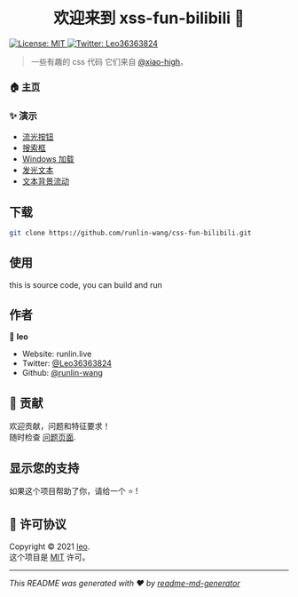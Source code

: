 <h1 align="center">欢迎来到 xss-fun-bilibili 👋</h1>
<p>
  <a href="LICENSE" target="_blank">
    <img alt="License: MIT" src="https://img.shields.io/badge/License-MIT-yellow.svg" />
  </a>
  <a href="https://twitter.com/Leo36363824" target="_blank">
    <img alt="Twitter: Leo36363824" src="https://img.shields.io/twitter/follow/Leo36363824.svg?style=social" />
  </a>
</p>

> 一些有趣的 css 代码
> 它们来自 [@xiao-high](https://space.bilibili.com/410197001)。

### 🏠 [主页](https://runlin-wang.github.io/css-fun-bilibili)

### ✨ 演示

- [流光按钮](button)
- [搜索框](search)
- [Windows 加载](windows)
- [发光文本](glowing_text)
- [文本背景流动](text_background_flow)

## 下载

```sh
git clone https://github.com/runlin-wang/css-fun-bilibili.git
```

## 使用

this is source code, you can build and run

## 作者

👤 **leo**

* Website: runlin.live
* Twitter: [@Leo36363824](https://twitter.com/Leo36363824)
* Github: [@runlin-wang](https://github.com/runlin-wang)

## 🤝 贡献

欢迎贡献，问题和特征要求！<br />随时检查 [问题页面](https://github.com/runlin-wang/css-fun-bilibili/issues). 

## 显示您的支持

如果这个项目帮助了你，请给一个 ⭐️ !

## 📝 许可协议

Copyright © 2021 [leo](https://github.com/runlin-wang).<br />
这个项目是 [MIT](LICENSE) 许可。

***
_This README was generated with ❤️ by [readme-md-generator](https://github.com/kefranabg/readme-md-generator)_
